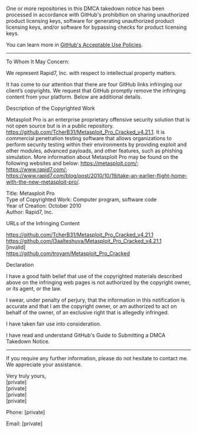 One or more repositories in this DMCA takedown notice has been processed in accordance with GitHub's prohibition on sharing unauthorized product licensing keys, software for generating unauthorized product licensing keys, and/or software for bypassing checks for product licensing keys.

You can learn more in [GitHub's Acceptable Use Policies](https://docs.github.com/en/github/site-policy/github-acceptable-use-policies).

---

To Whom It May Concern:

We represent Rapid7, Inc. with respect to intellectual property matters.

It has come to our attention that there are four GitHub links infringing our client’s copyrights. We request that GitHub promptly remove the infringing content from your platform. Below are additional details.

Description of the Copyrighted Work

Metasploit Pro is an enterprise proprietary offensive security solution that is not open source but is in a public repository.  
https://github.com/TcherB31/Metasploit_Pro_Cracked_v4.21.1. It is commercial penetration testing software that allows organizations to perform security testing within their environments by providing exploit and other modules, advanced payloads, and other features, such as phishing simulation. More information about Metasploit Pro may be found on the following websites and below: https://metasploit.com/; https://www.rapid7.com/; https://www.rapid7.com/blog/post/2010/10/19/take-an-earlier-flight-home-with-the-new-metasploit-pro/.

Title: Metasploit Pro  
Type of Copyrighted Work: Computer program, software code  
Year of Creation: October 2010  
Author: Rapid7, Inc.

URLs of the Infringing Content

https://github.com/TcherB31/Metasploit_Pro_Cracked_v4.21.1  
https://github.com/l3aalteshuva/Metasploit_Pro_Cracked_v4.21.1  
[invalid]    
https://github.com/troyam/Metasploit_Pro_Cracked

Declaration

I have a good faith belief that use of the copyrighted materials described above on the infringing web pages is not authorized by the copyright owner, or its agent, or the law.

I swear, under penalty of perjury, that the information in this notification is accurate and that I am the copyright owner, or am authorized to act on behalf of the owner, of an exclusive right that is allegedly infringed.

I have taken fair use into consideration.

I have read and understand GitHub's Guide to Submitting a DMCA Takedown Notice.

****

 If you require any further information, please do not hesitate to contact me. We appreciate your assistance.

Very truly yours,  
[private]  
[private]  
[private]  
[private]  

Phone: [private]  

Email: [private]  

